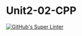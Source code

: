 # Unit2-02-CPP
[![GitHub's Super Linter](README.md/../../../workflows/Mr%20Coxall's%20Super%20Linter/badge.svg)](README.md/../../../actions)
